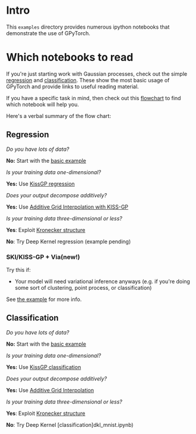 # Intro

This `examples` directory provides numerous ipython notebooks that demonstrate the use of GPyTorch.

# Which notebooks to read

If you're just starting work with Gaussian processes, check out the simple [regression](simple_gp_regression.ipynb) and
[classification](simple_gp_classification.ipynb). These show the most basic usage of GPyTorch and provide links to
useful reading material.

If you have a specific task in mind, then check out this [flowchart](flowchart.pdf) to find which notebook will help you.

Here's a verbal summary of the flow chart:

## Regression

*Do you have lots of data?*

**No:** Start with the [basic example](simple_gp_regression.ipynb)

*Is your training data one-dimensional?*

**Yes:** Use [KissGP regression](kissgp_gp_regression.ipynb)

*Does your output decompose additively?*

**Yes:** Use [Additive Grid Interpolation with KISS-GP](kissgp_additive_regression_cuda.ipynb)

*Is your training data three-dimensional or less?*

**Yes**: Exploit [Kronecker structure](kissgp_kronecker_product_regression.ipynb)

**No**: Try Deep Kernel regression (example pending)

### SKI/KISS-GP + Via(new!)

Try this if:
- Your model will need variational inference anyways (e.g. if you're doing some sort of clustering, point process, or classification)

See [the example](kissgp_variational_regression_cuda.ipynb) for more info.

## Classification

*Do you have lots of data?*

**No:** Start with the [basic example](simple_gp_classification.ipynb)

*Is your training data one-dimensional?*

**Yes:** Use [KissGP classification](kissgp_gp_classification.ipynb)

*Does your output decompose additively?*

**Yes:** Use [Additive Grid Interpolation](kissgp_additive_classification_cuda.ipynb)

*Is your training data three-dimensional or less?*

**Yes**: Exploit [Kronecker structure](kissgp_kronecker_product_classification.ipynb)

**No**: Try Deep Kernel [classification]dkl_mnist.ipynb)
